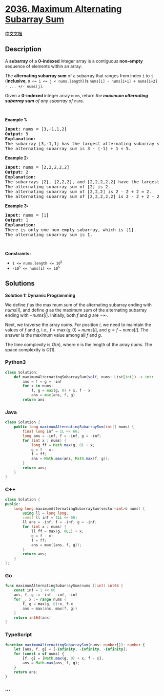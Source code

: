 # [2036. Maximum Alternating Subarray Sum](https://leetcode.com/problems/maximum-alternating-subarray-sum)

[中文文档](/solution/2000-2099/2036.Maximum%20Alternating%20Subarray%20Sum/README.md)

## Description

<p>A <strong>subarray</strong> of a <strong>0-indexed</strong> integer array is a contiguous <strong>non-empty</strong> sequence of elements within an array.</p>

<p>The <strong>alternating subarray sum</strong> of a subarray that ranges from index <code>i</code> to <code>j</code> (<strong>inclusive</strong>, <code>0 &lt;= i &lt;= j &lt; nums.length</code>) is <code>nums[i] - nums[i+1] + nums[i+2] - ... +/- nums[j]</code>.</p>

<p>Given a <strong>0-indexed</strong> integer array <code>nums</code>, return <em>the <strong>maximum alternating subarray sum</strong> of any subarray of </em><code>nums</code>.</p>

<p>&nbsp;</p>
<p><strong class="example">Example 1:</strong></p>

<pre>
<strong>Input:</strong> nums = [3,-1,1,2]
<strong>Output:</strong> 5
<strong>Explanation:</strong>
The subarray [3,-1,1] has the largest alternating subarray sum.
The alternating subarray sum is 3 - (-1) + 1 = 5.
</pre>

<p><strong class="example">Example 2:</strong></p>

<pre>
<strong>Input:</strong> nums = [2,2,2,2,2]
<strong>Output:</strong> 2
<strong>Explanation:</strong>
The subarrays [2], [2,2,2], and [2,2,2,2,2] have the largest alternating subarray sum.
The alternating subarray sum of [2] is 2.
The alternating subarray sum of [2,2,2] is 2 - 2 + 2 = 2.
The alternating subarray sum of [2,2,2,2,2] is 2 - 2 + 2 - 2 + 2 = 2.
</pre>

<p><strong class="example">Example 3:</strong></p>

<pre>
<strong>Input:</strong> nums = [1]
<strong>Output:</strong> 1
<strong>Explanation:</strong>
There is only one non-empty subarray, which is [1].
The alternating subarray sum is 1.
</pre>

<p>&nbsp;</p>
<p><strong>Constraints:</strong></p>

<ul>
	<li><code>1 &lt;= nums.length &lt;= 10<sup>5</sup></code></li>
	<li><code>-10<sup>5</sup> &lt;= nums[i] &lt;= 10<sup>5</sup></code></li>
</ul>

## Solutions

**Solution 1: Dynamic Programming**

We define $f$ as the maximum sum of the alternating subarray ending with $nums[i]$, and define $g$ as the maximum sum of the alternating subarray ending with $-nums[i]$. Initially, both $f$ and $g$ are $-\infty$.

Next, we traverse the array $nums$. For position $i$, we need to maintain the values of $f$ and $g$, i.e., $f = \max(g, 0) + nums[i]$, and $g = f - nums[i]$. The answer is the maximum value among all $f$ and $g$.

The time complexity is $O(n)$, where $n$ is the length of the array $nums$. The space complexity is $O(1)$.

<!-- tabs:start -->

### **Python3**

```python
class Solution:
    def maximumAlternatingSubarraySum(self, nums: List[int]) -> int:
        ans = f = g = -inf
        for x in nums:
            f, g = max(g, 0) + x, f - x
            ans = max(ans, f, g)
        return ans
```

### **Java**

```java
class Solution {
    public long maximumAlternatingSubarraySum(int[] nums) {
        final long inf = 1L << 60;
        long ans = -inf, f = -inf, g = -inf;
        for (int x : nums) {
            long ff = Math.max(g, 0) + x;
            g = f - x;
            f = ff;
            ans = Math.max(ans, Math.max(f, g));
        }
        return ans;
    }
}
```

### **C++**

```cpp
class Solution {
public:
    long long maximumAlternatingSubarraySum(vector<int>& nums) {
        using ll = long long;
        const ll inf = 1LL << 60;
        ll ans = -inf, f = -inf, g = -inf;
        for (int x : nums) {
            ll ff = max(g, 0LL) + x;
            g = f - x;
            f = ff;
            ans = max({ans, f, g});
        }
        return ans;
    }
};
```

### **Go**

```go
func maximumAlternatingSubarraySum(nums []int) int64 {
	const inf = 1 << 60
	ans, f, g := -inf, -inf, -inf
	for _, x := range nums {
		f, g = max(g, 0)+x, f-x
		ans = max(ans, max(f, g))
	}
	return int64(ans)
}
```

### **TypeScript**

```ts
function maximumAlternatingSubarraySum(nums: number[]): number {
    let [ans, f, g] = [-Infinity, -Infinity, -Infinity];
    for (const x of nums) {
        [f, g] = [Math.max(g, 0) + x, f - x];
        ans = Math.max(ans, f, g);
    }
    return ans;
}
```

### **...**

```

```

<!-- tabs:end -->
